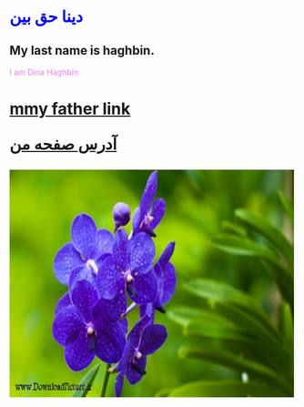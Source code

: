 <html  lang="fa">
<head>
 <meta charset="utf-8">
 <title>Page Title</title>
</head>
<body>
<h1 style="color:blue" >دینا حق بین</h1>
<h2>My last name is haghbin.</h2>
<p style="color:violet">I am Dina Haghbin</p>
<h1>
<a href="http://www.haghbinh.ir/"> mmy father link</a>

<a href="https://haghbinh.github.io/test1/"> آدرس صفحه من</a>
</h1>
<img src="A2.jpg" width="500" height="400" class="inline"/>
</body>
</html>
